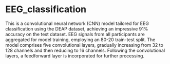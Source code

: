 # EEG_classification

This is a convolutional neural network (CNN) model tailored for EEG classification using the DEAP dataset, achieving an impressive 91% accuracy on the test dataset. EEG signals from all participants are aggregated for model training, employing an 80-20 train-test split. The model comprises five convolutional layers, gradually increasing from 32 to 128 channels and then reducing to 16 channels. Following the convolutional layers, a feedforward layer is incorporated for further processing.
